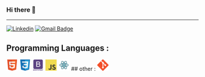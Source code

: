 ### Hi there 👋

---


[![Linkedin](https://img.shields.io/badge/-AhmedMohamed-blue?style=flat-square&logo=Linkedin&logoColor=white&link=https://www.linkedin.com/in/ahmed-mohamed-ag/)](https://www.linkedin.com/in/ahmed-mohamed-ag/) [![Gmail Badge](https://img.shields.io/badge/-Ahmed%20Mohamed-c14438?style=flat-square&logo=Gmail&logoColor=white&link=mailto:ahmedmohamedprofile@gmail.com
)](ahmedmohamedprofile@gmail.com
)
## Programming Languages :

<img src = 'https://github.com/ahmedmohamedag/ahmedmohamedag/blob/main/image/html.svg' style='margin: 10' width='30'/>
<img src = 'https://github.com/ahmedmohamedag/ahmedmohamedag/blob/main/image/css.svg' width='30'/>
<img src = 'https://github.com/ahmedmohamedag/ahmedmohamedag/blob/main/image/bootstrap.svg' width='30'/>
<img src = 'https://github.com/ahmedmohamedag/ahmedmohamedag/blob/main/image/js.svg' width='30'/>
<img src = 'https://github.com/ahmedmohamedag/ahmedmohamedag/blob/main/image/react.svg' width='30'/>
##  other :
<img src = 'https://github.com/ahmedmohamedag/ahmedmohamedag/blob/main/image/git.svg' width='30'/>
 










